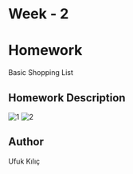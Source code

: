 # Week - 2

# Homework 
Basic Shopping List 


## Homework Description

![1](https://user-images.githubusercontent.com/108937694/201443057-48feef43-1db2-43d7-8aec-54a57d4a14d1.png)   ![2](https://user-images.githubusercontent.com/108937694/201443070-1b06eabe-30fc-406e-8acb-9638ba532f9e.png)






## Author

Ufuk Kılıç
 
